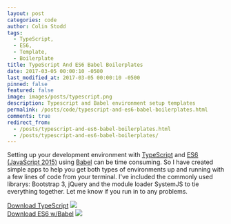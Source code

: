 ```yaml
---
layout: post
categories: code
author: Colin Stodd
tags:
  - TypeScript,
  - ES6,
  - Template,
  - Boilerplate
title: TypeScript And ES6 Babel Boilerplates
date: 2017-03-05 00:00:10 -0500
last_modified_at: 2017-03-05 00:00:10 -0500
pinned: false
featured: false
image: images/posts/typescript.png
description: Typescript and Babel environment setup templates
permalink: /posts/code/typescript-and-es6-babel-boilerplates.html
comments: true
redirect_from:
  - /posts/typescript-and-es6-babel-boilerplates.html
  - /posts/typescript-and-es6-babel-boilerplates/
---
```


Setting up your development environment with <a href="http://www.typescriptlang.org/" target="_blank" rel="noopener">TypeScript</a> and <a href="https://www.javascript.com/" target="_blank" rel="noopener">ES6 (JavaScript 2015)</a> using <a href="https://babeljs.io/" target="_blank" rel="noopener">Babel</a> can be time consuming.  So I have created simple apps to help you get both types of environments up and running with a few lines of code from your terminal.  I've included the commonly used librarys: Bootstrap 3, jQuery and the module loader SystemJS to tie everything together. Let me know if you run in to any problems.


<div class="row uniform">
<div class="6u">
   <a href="https://github.com/cbstodd/typescript_webpack" target="_blank" rel="noopener">Download TypeScript</a>
   <a href="https://github.com/cbstodd/typescript_webpack" target="_blank" rel="noopener">
   <img src="https://react-etc.net/thumbs/740x560c/2016-12/1480744224_typescript-logo.png" class="image fit">
   </a>

</div>
<div class="6u$">
<a href="https://github.com/cbstodd/babel_starter" target="_blank" rel="noopener">Download ES6 w/Babel</a>
<a href="https://github.com/cbstodd/babel_starter" target="_blank" rel="noopener">
<img src="https://html5hive.org/wp-content/uploads/2015/12/babel.png" class="image fit">
</a>

</div>
</div>
